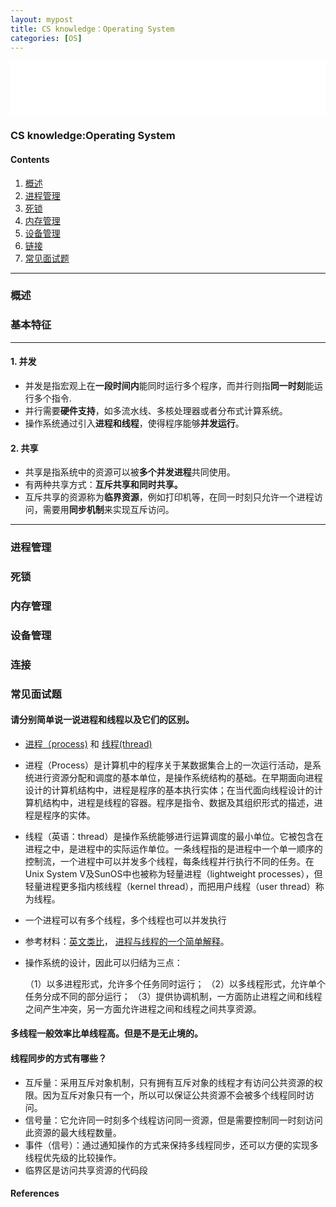 ```yaml
---
layout: mypost
title: CS knowledge：Operating System
categories: [OS]
---
```


<iframe src="//music.163.com/outchain/player?type=2&id=27721759&auto=1&height=66" frameborder="0" width="100%" height="86px" ></iframe>

### CS knowledge:Operating System

#### Contents
 1. [概述](#1)
 2. [进程管理](#2)
 3. [死锁](#3)
 4. [内存管理](#4)
 5. [设备管理](#5)
 6. [链接](#6)
 7. [常见面试题](#7)
---
<h3 id="1">概述</h3>

### 基本特征
---
#### 1. 并发
 - 并发是指宏观上在**一段时间内**能同时运行多个程序，而并行则指**同一时刻**能运行多个指令.
 - 并行需要**硬件支持**，如多流水线、多核处理器或者分布式计算系统。
 - 操作系统通过引入**进程和线程**，使得程序能够**并发运行**。

#### 2. 共享
 - 共享是指系统中的资源可以被**多个并发进程**共同使用。
 - 有两种共享方式：**互斥共享和同时共享。**
 - 互斥共享的资源称为**临界资源**，例如打印机等，在同一时刻只允许一个进程访问，需要用**同步机制**来实现互斥访问。

---
<h3 id="2">进程管理</h3>

<h3 id="3">死锁</h3>

<h3 id="4">内存管理</h3>

<h3 id="5">设备管理</h3>

<h3 id="6">连接</h3>

<h3 id="1">常见面试题</h3>

#### 请分别简单说一说进程和线程以及它们的区别。
 - [进程（process)](https://baike.baidu.com/item/%E8%BF%9B%E7%A8%8B/382503?fr=aladdin) 和 [线程(thread)](https://baike.baidu.com/item/%E7%BA%BF%E7%A8%8B/103101?fr=aladdin)
 - 进程（Process）是计算机中的程序关于某数据集合上的一次运行活动，是系统进行资源分配和调度的基本单位，是操作系统结构的基础。在早期面向进程设计的计算机结构中，进程是程序的基本执行实体；在当代面向线程设计的计算机结构中，进程是线程的容器。程序是指令、数据及其组织形式的描述，进程是程序的实体。
 - 线程（英语：thread）是操作系统能够进行运算调度的最小单位。它被包含在进程之中，是进程中的实际运作单位。一条线程指的是进程中一个单一顺序的控制流，一个进程中可以并发多个线程，每条线程并行执行不同的任务。在Unix System V及SunOS中也被称为轻量进程（lightweight processes），但轻量进程更多指内核线程（kernel thread），而把用户线程（user thread）称为线程。
 - 一个进程可以有多个线程，多个线程也可以并发执行
 - 参考材料：[英文类比](http://www.qnx.com/developers/docs/6.4.1/neutrino/getting_started/s1_procs.html)， [进程与线程的一个简单解释](http://www.ruanyifeng.com/blog/2013/04/processes_and_threads.html)。
 - 操作系统的设计，因此可以归结为三点：

    （1）以多进程形式，允许多个任务同时运行；
    （2）以多线程形式，允许单个任务分成不同的部分运行；
    （3）提供协调机制，一方面防止进程之间和线程之间产生冲突，另一方面允许进程之间和线程之间共享资源。

#### 多线程一般效率比单线程高。但是不是无止境的。
#### 线程同步的方式有哪些？
- 互斥量：采用互斥对象机制，只有拥有互斥对象的线程才有访问公共资源的权限。因为互斥对象只有一个，所以可以保证公共资源不会被多个线程同时访问。
- 信号量：它允许同一时刻多个线程访问同一资源，但是需要控制同一时刻访问此资源的最大线程数量。
- 事件（信号）：通过通知操作的方式来保持多线程同步，还可以方便的实现多线程优先级的比较操作。
- 临界区是访问共享资源的代码段

#### References


